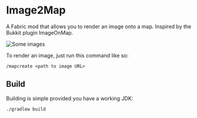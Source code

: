# Image2Map

A Fabric mod that allows you to render an image onto a map. Inspired by the Bukkit plugin ImageOnMap.

![Some images](https://raw.githubusercontent.com/TheEssem/Image2Map/master/images.png)

To render an image, just run this command like so:
```
/mapcreate <path to image URL>
```

## Build

Building is simple provided you have a working JDK:
```
./gradlew build
```